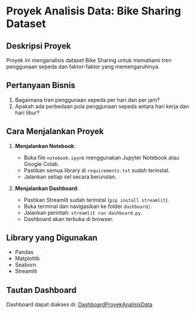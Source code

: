 # Proyek Analisis Data: Bike Sharing Dataset

## Deskripsi Proyek
Proyek ini menganalisis dataset Bike Sharing untuk memahami tren penggunaan sepeda dan faktor-faktor yang memengaruhinya.

## Pertanyaan Bisnis
1. Bagaimana tren penggunaan sepeda per hari dan per jam?
2. Apakah ada perbedaan pola penggunaan sepeda antara hari kerja dan hari libur?

## Cara Menjalankan Proyek
1. **Menjalankan Notebook**:
   - Buka file `notebook.ipynb` menggunakan Jupyter Notebook atau Google Colab.
   - Pastikan semua library di `requirements.txt` sudah terinstal.
   - Jalankan setiap sel secara berurutan.

2. **Menjalankan Dashboard**:
   - Pastikan Streamlit sudah terinstal (`pip install streamlit`).
   - Buka terminal dan navigasikan ke folder `dashboard/`.
   - Jalankan perintah: `streamlit run dashboard.py`.
   - Dashboard akan terbuka di browser.

## Library yang Digunakan
- Pandas
- Matplotlib
- Seaborn
- Streamlit

## Tautan Dashboard
Dashboard dapat diakses di: [DashboardProyekAnalisisData](https://submissionproyek1-yoel.streamlit.app)